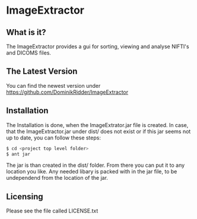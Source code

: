 ImageExtractor
==============


What is it?
-----------

The ImageExtractor provides a gui for sorting, viewing and analyse
NIFTI's and DICOMS files.


The Latest Version
------------------

You can find the newest version under
https://github.com/DominikRidder/ImageExtractor


Installation
------------

The Installation is done, when the ImageExtrator.jar file is created.
In case, that the ImageExtractor.jar under dist/ does not exist or
if this jar seems not up to date, you can follow these steps:

```bash
$ cd <project top level folder> 
$ ant jar
```

The jar is than created in the dist/ folder. From there you can put 
it to any location you like. Any needed libary is packed with in the
jar file, to be undependend from the location of the jar.


Licensing
---------

Please see the file called LICENSE.txt